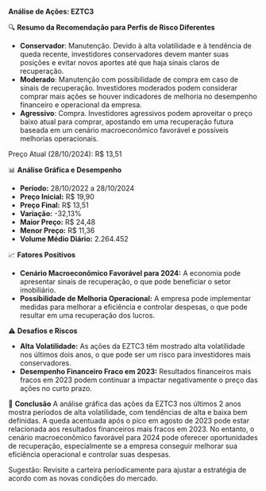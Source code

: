 **Análise de Ações: EZTC3**

🔍 **Resumo da Recomendação para Perfis de Risco Diferentes**
   * **Conservador**: Manutenção. Devido à alta volatilidade e à tendência de queda recente, investidores conservadores devem manter suas posições e evitar novos aportes até que haja sinais claros de recuperação.
   * **Moderado**: Manutenção com possibilidade de compra em caso de sinais de recuperação. Investidores moderados podem considerar comprar mais ações se houver indicadores de melhoria no desempenho financeiro e operacional da empresa.
   * **Agressivo**: Compra. Investidores agressivos podem aproveitar o preço baixo atual para comprar, apostando em uma recuperação futura baseada em um cenário macroeconômico favorável e possíveis melhorias operacionais.

Preço Atual (28/10/2024): R$ 13,51

📊 **Análise Gráfica e Desempenho**
- **Período:** 28/10/2022 a 28/10/2024
- **Preço Inicial:** R$ 19,90
- **Preço Final:** R$ 13,51
- **Variação:** -32,13%
- **Maior Preço:** R$ 24,48
- **Menor Preço:** R$ 11,36
- **Volume Médio Diário:** 2.264.452

📈 **Fatores Positivos**
- **Cenário Macroeconômico Favorável para 2024:** A economia pode apresentar sinais de recuperação, o que pode beneficiar o setor imobiliário.
- **Possibilidade de Melhoria Operacional:** A empresa pode implementar medidas para melhorar a eficiência e controlar despesas, o que pode resultar em uma recuperação dos lucros.

⚠️ **Desafios e Riscos**
- **Alta Volatilidade:** As ações da EZTC3 têm mostrado alta volatilidade nos últimos dois anos, o que pode ser um risco para investidores mais conservadores.
- **Desempenho Financeiro Fraco em 2023:** Resultados financeiros mais fracos em 2023 podem continuar a impactar negativamente o preço das ações no curto prazo.

📌 **Conclusão**
A análise gráfica das ações da EZTC3 nos últimos 2 anos mostra períodos de alta volatilidade, com tendências de alta e baixa bem definidas. A queda acentuada após o pico em agosto de 2023 pode estar relacionada aos resultados financeiros mais fracos em 2023. No entanto, o cenário macroeconômico favorável para 2024 pode oferecer oportunidades de recuperação, especialmente se a empresa conseguir melhorar sua eficiência operacional e controlar suas despesas.

Sugestão: Revisite a carteira periodicamente para ajustar a estratégia de acordo com as novas condições do mercado.